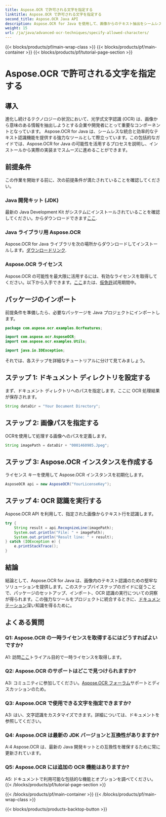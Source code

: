 ```yaml
---
title: Aspose.OCR で許可される文字を指定する
linktitle: Aspose.OCR で許可される文字を指定する
second_title: Aspose.OCR Java API
description: Aspose.OCR for Java を使用して、画像からのテキスト抽出をシームレスに解除します。効率的に統合するには、ステップバイステップのガイドに従ってください。
weight: 15
url: /ja/java/advanced-ocr-techniques/specify-allowed-characters/
---
```


{{< blocks/products/pf/main-wrap-class >}}
{{< blocks/products/pf/main-container >}}
{{< blocks/products/pf/tutorial-page-section >}}

# Aspose.OCR で許可される文字を指定する

## 導入

進化し続けるテクノロジーの状況において、光学式文字認識 (OCR) は、画像から意味のある情報を抽出しようとする企業や開発者にとって重要なコンポーネントとなっています。 Aspose.OCR for Java は、シームレスな統合と効率的なテキスト認識機能を提供する強力なツールとして際立っています。この包括的なガイドでは、Aspose.OCR for Java の可能性を活用するプロセスを説明し、インストールから実際の実装までスムーズに進めることができます。

## 前提条件

この作業を開始する前に、次の前提条件が満たされていることを確認してください。

### Java 開発キット (JDK)

最新の Java Development Kit がシステムにインストールされていることを確認してください。からダウンロードできます[ここ](https://www.oracle.com/java/technologies/javase-downloads.html).

### Java ライブラリ用 Aspose.OCR

 Aspose.OCR for Java ライブラリを次の場所からダウンロードしてインストールします。[ダウンロードリンク](https://releases.aspose.com/ocr/java/).

### Aspose.OCR ライセンス

Aspose.OCR の可能性を最大限に活用するには、有効なライセンスを取得してください。以下から入手できます。[ここ](https://purchase.aspose.com/buy)または、[仮免許](https://purchase.aspose.com/temporary-license/)試用期間中。

## パッケージのインポート

前提条件を準備したら、必要なパッケージを Java プロジェクトにインポートします。

```java
package com.aspose.ocr.examples.OcrFeatures;

import com.aspose.ocr.AsposeOCR;
import com.aspose.ocr.examples.Utils;

import java.io.IOException;
```

それでは、各ステップを詳細なチュートリアルに分けて見てみましょう。

## ステップ 1: ドキュメント ディレクトリを設定する

まず、ドキュメント ディレクトリへのパスを指定します。ここに OCR 処理結果が保存されます。

```java
String dataDir = "Your Document Directory";
```

## ステップ 2: 画像パスを指定する

OCRを使用して処理する画像へのパスを定義します。

```java
String imagePath = dataDir + "0001460985.Jpeg";
```

## ステップ 3: Aspose.OCR インスタンスを作成する

ライセンス キーを使用して Aspose.OCR インスタンスを初期化します。

```java
AsposeOCR api = new AsposeOCR("YourLicenseKey");
```

## ステップ 4: OCR 認識を実行する

Aspose.OCR API を利用して、指定された画像からテキスト行を認識します。

```java
try {
    String result = api.RecognizeLine(imagePath);
    System.out.println("File: " + imagePath);
    System.out.println("Result line: " + result);
} catch (IOException e) {
    e.printStackTrace();
}
```

## 結論

結論として、Aspose.OCR for Java は、画像内のテキスト認識のための堅牢なソリューションを提供します。このステップバイステップのガイドに従うことで、パッケージのセットアップ、インポート、OCR 認識の実行についての洞察が得られます。この強力なツールをプロジェクトに統合するときに、[ドキュメンテーション](https://reference.aspose.com/ocr/java/)深い知識を得るために。

## よくある質問

### Q1: Aspose.OCR の一時ライセンスを取得するにはどうすればよいですか?

 A1: 訪問[ここ](https://purchase.aspose.com/temporary-license/)トライアル目的で一時ライセンスを取得します。

### Q2: Aspose.OCR のサポートはどこで見つけられますか?

 A3: コミュニティに参加してください。[Aspose.OCR フォーラム](https://forum.aspose.com/c/ocr/16)サポートとディスカッションのため。

### Q3: Aspose.OCR で使用できる文字を指定できますか?

A3: はい、文字認識をカスタマイズできます。詳細については、ドキュメントを参照してください。

### Q4: Aspose.OCR は最新の JDK バージョンと互換性がありますか?

A:4 Aspose.OCR は、最新の Java 開発キットとの互換性を確保するために常に更新されています。

### Q5: Aspose.OCR には追加の OCR 機能はありますか?

A5: ドキュメントで利用可能な包括的な機能とオプションを調べてください。
{{< /blocks/products/pf/tutorial-page-section >}}

{{< /blocks/products/pf/main-container >}}
{{< /blocks/products/pf/main-wrap-class >}}

{{< blocks/products/products-backtop-button >}}
